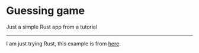 # Guessing game
Just a simple Rust app from a tutorial

------------

I am just trying Rust, this example is from [here](http://doc.rust-lang.org/book/guessing-game.html).
